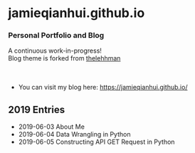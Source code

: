 # jamieqianhui.github.io
### Personal Portfolio and Blog <br>

A continuous work-in-progress!<br>
Blog theme is forked from [thelehhman][thelehhman]<br>
<br></br>
+ You can visit my blog here: https://jamieqianhui.github.io/ <br>


## 2019 Entries
+ 2019-06-03 About Me
+ 2019-06-04 Data Wrangling in Python
+ 2019-06-05 Constructing API GET Request in Python

[thelehhman]: https://github.com/thelehhman/plainwhite-jekyll 
